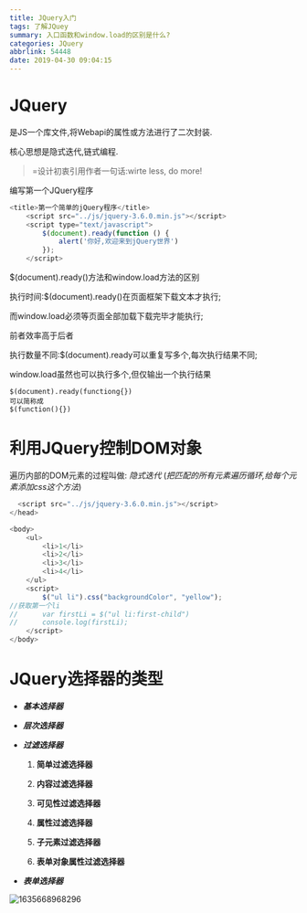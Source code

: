 ```yaml
---
title: JQuery入门
tags: 了解JQuey
summary: 入口函数和window.load的区别是什么?
categories: JQuery
abbrlink: 54448
date: 2019-04-30 09:04:15
---
```


# JQuery

是JS一个库文件,将Webapi的属性或方法进行了二次封装.

核心思想是隐式迭代,链式编程.

> =设计初衷引用作者一句话:wirte less, do more!

编写第一个JQuery程序

```js
<title>第一个简单的jQuery程序</title>
    <script src="../js/jquery-3.6.0.min.js"></script>
    <script type="text/javascript">
        $(document).ready(function () {
            alert('你好,欢迎来到jQuery世界')
        });
    </script>
```



$(document).ready()方法和window.load方法的区别



执行时间:$(document).ready()在页面框架下载文本才执行;

而window.load必须等页面全部加载下载完毕才能执行;

前者效率高于后者

执行数量不同:$(document).ready可以重复写多个,每次执行结果不同;

window.load虽然也可以执行多个,但仅输出一个执行结果

```
$(document).ready(functiong{})
可以简称成
$(function(){})
```

# 利用JQuery控制DOM对象

遍历内部的DOM元素的过程叫做: *隐式迭代*  (*把匹配的所有元素遍历循环,给每个元素添加css这个方法*)

```js
  <script src="../js/jquery-3.6.0.min.js"></script>
</head>

<body>
    <ul>
        <li>1</li>
        <li>2</li>
        <li>3</li>
        <li>4</li>
    </ul>
    <script>
        $("ul li").css("backgroundColor", "yellow");
//获取第一个li
// 		var firstLi = $("ul li:first-child")
//      console.log(firstLi);
    </script>
</body>
```



# JQuery选择器的类型

- ***基本选择器***



- ***层次选择器***

  

- ***过滤选择器***

  

  

  1. **简单过滤选择器**

     

  2. **内容过滤选择器**

     

  3. **可见性过滤选择器**

     

  4. **属性过滤选择器**

     

  5. **子元素过滤选择器**

     

  6. **表单对象属性过滤选择器**

- ***表单选择器***

![1635668968296](C:\Users\xt_xi\AppData\Roaming\Typora\typora-user-images\1635668968296.png)

 